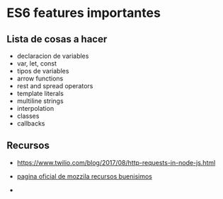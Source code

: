 # ES6 features importantes


## Lista de cosas a hacer

- declaracion de variables
- var, let, const
- tipos de variables
- arrow functions
- rest and spread operators
- template literals
- multiline strings
- interpolation
- classes
- callbacks

## Recursos

- https://www.twilio.com/blog/2017/08/http-requests-in-node-js.html

- [pagina oficial de mozzila recursos buenisimos](https://hacks.mozilla.org/category/es6-in-depth/)
- 